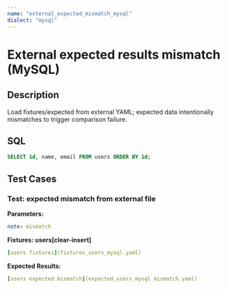 ```yaml
---
name: "external_expected_mismatch_mysql"
dialect: "mysql"
---
```


# External expected results mismatch (MySQL)

## Description

Load fixtures/expected from external YAML; expected data intentionally mismatches to trigger comparison failure.

## SQL
```sql
SELECT id, name, email FROM users ORDER BY id;
```

## Test Cases

### Test: expected mismatch from external file

**Parameters:**
```yaml
note: mismatch
```

**Fixtures: users[clear-insert]**
```yaml
[users fixtures](fixtures_users_mysql.yaml)
```

**Expected Results:**
```yaml
[users expected mismatch](expected_users_mysql_mismatch.yaml)
```